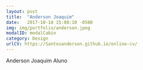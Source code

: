 ```yaml
---
layout: post
title:  "Anderson Joaquim"
date:   2017-10-18 15:08:10 -0500
img: img/portfolio/anderson.jpeg
modalID: modalCabin
category: Design
urlCV: https://Santosanderson.github.io/online-cv/
---
```

Anderson Joaquim 
Aluno
